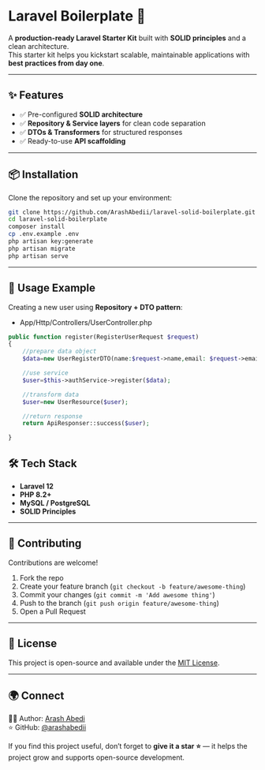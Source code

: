 # Laravel Boilerplate  🚀  

A **production-ready Laravel Starter Kit** built with **SOLID principles** and a clean architecture.  
This starter kit helps you kickstart scalable, maintainable applications with **best practices from day one**.  

---

## ✨ Features
- ✅ Pre-configured **SOLID architecture**
- ✅ **Repository & Service layers** for clean code separation
- ✅ **DTOs & Transformers** for structured responses
- ✅ Ready-to-use **API scaffolding** 

---

## 📦 Installation
Clone the repository and set up your environment:  

```bash
git clone https://github.com/ArashAbedii/laravel-solid-boilerplate.git
cd laravel-solid-boilerplate
composer install
cp .env.example .env
php artisan key:generate
php artisan migrate
php artisan serve
```

---

## 🚀 Usage Example
Creating a new user using **Repository + DTO pattern**:

- App/Http/Controllers/UserController.php
```php
public function register(RegisterUserRequest $request)
{
    //prepare data object
    $data=new UserRegisterDTO(name:$request->name,email: $request->email,password:bcrypt($request->password));

    //use service
    $user=$this->authService->register($data);

    //transform data
    $user=new UserResource($user);

    //return response
    return ApiResponser::success($user);

}
```

## 🛠️ Tech Stack
- **Laravel 12**
- **PHP 8.2+**
- **MySQL / PostgreSQL**
- **SOLID Principles**

---


## 🤝 Contributing
Contributions are welcome!  

1. Fork the repo  
2. Create your feature branch (`git checkout -b feature/awesome-thing`)  
3. Commit your changes (`git commit -m 'Add awesome thing'`)  
4. Push to the branch (`git push origin feature/awesome-thing`)  
5. Open a Pull Request  
 

---

## 📜 License
This project is open-source and available under the [MIT License](LICENSE).  

---

## 🌍 Connect
👨‍💻 Author: [Arash Abedi](https://linkedin.com/in/arash-abedi)  
⭐ GitHub: [@arashabedii](https://github.com/arashabedii)  

If you find this project useful, don’t forget to **give it a star ⭐** — it helps the project grow and supports open-source development.  
